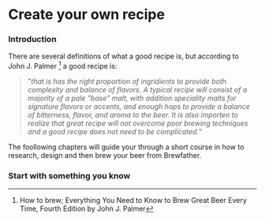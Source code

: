 # Create your own recipe

### Introduction

There are several definitions of what a good recipe is, but according to John J. Palmer [^footnote] a good recipe is:

> "*that is has the right proportion of ingridients to provide both complexity and balance of flavors. A typical recipe will consist of a majority of a pale "base" malt, with addition speciality malts for signature flavors or accents, and enough hops to provide a balance of bitterness, flavor, and aroma to the beer. It is also importen to realize that great recipe will not overcome poor brewing techniques and a good recipe does not need to be complicated.*"

The foollowing chapters will guide your through a short course in how to research, design and then brew your beer from Brewfather.

### Start with something you know






[^footnote]: How to brew; Everything You Need to Know to Brew Great Beer Every Time, Fourth Edition by John J. Palmer 